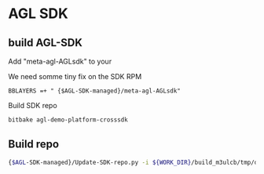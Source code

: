 # AGL SDK 

## build AGL-SDK

Add "meta-agl-AGLsdk" to your 

We need somme tiny fix on the SDK RPM

```
BBLAYERS =+ " {$AGL-SDK-managed}/meta-agl-AGLsdk"
```

Build SDK repo

```bash
bitbake agl-demo-platform-crosssdk
```

## Build repo

```bash
{$AGL-SDK-managed}/Update-SDK-repo.py -i ${WORK_DIR}/build_m3ulcb/tmp/deploy/rpm/ -o ${REPO_DIR} -r m3
```
